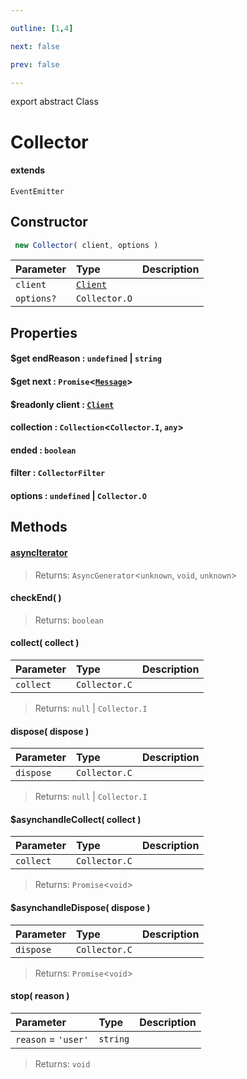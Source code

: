 ```yaml
---

outline: [1,4]

next: false

prev: false

---
```


export abstract Class
# Collector
#### extends
 `EventEmitter`

## Constructor
```ts
 new Collector( client, options )
 ```
| Parameter | Type | Description |
| :--- | :--- | :--- |
| `client` | [`Client`](./Client.md) | |
| `options?` | `Collector.O` | |

## Properties

#### $get endReason : `undefined` \| `string`

#### $get next : `Promise`<[`Message`](./Message.md)>

#### $readonly client : [`Client`](./Client.md)

#### collection : `Collection`<`Collector.I`, `any`>

#### ended : `boolean`

#### filter : `CollectorFilter`

#### options : `undefined` \| `Collector.O`

## Methods

#### [asyncIterator]( )

> 
> 
> Returns: `AsyncGenerator`<`unknown`, `void`, `unknown`>

#### checkEnd( )

> 
> 
> Returns: `boolean`

#### collect( collect )
| Parameter | Type | Description |
| :--- | :--- | :--- |
| `collect` | `Collector.C` | |
> 
> 
> Returns: `null` \| `Collector.I`

#### dispose( dispose )
| Parameter | Type | Description |
| :--- | :--- | :--- |
| `dispose` | `Collector.C` | |
> 
> 
> Returns: `null` \| `Collector.I`

#### $asynchandleCollect( collect )
| Parameter | Type | Description |
| :--- | :--- | :--- |
| `collect` | `Collector.C` | |
> 
> 
> Returns: `Promise`<`void`>

#### $asynchandleDispose( dispose )
| Parameter | Type | Description |
| :--- | :--- | :--- |
| `dispose` | `Collector.C` | |
> 
> 
> Returns: `Promise`<`void`>

#### stop( reason )
| Parameter | Type | Description |
| :--- | :--- | :--- |
| `reason` = `'user'` | `string` | |
> 
> 
> Returns: `void`
